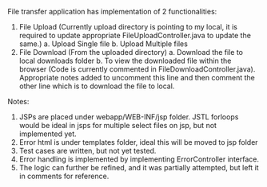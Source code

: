 File transfer application has implementation of 2 functionalities:
1. File Upload (Currently upload directory is pointing to my local, it is required to update appropriate FileUploadController.java to update the same.)
	a. Upload Single file
	b. Upload Multiple files
2. File Download (From the uploaded directory)
	a. Download the file to local downloads folder
	b. To view the downloaded file within the browser (Code is currently commented in FileDownloadController.java). 
	Appropriate notes added to uncomment this line and then comment the other line which is to download the file to local.

Notes:	
1. JSPs are placed under webapp/WEB-INF/jsp folder. JSTL forloops would be ideal in jsps for multiple select files on jsp, but not implemented yet.
2. Error html is under templates folder, ideal this will be moved to jsp folder
3. Test cases are written, but not yet tested.
4. Error handling is implemented by implementing ErrorController interface. 
5. The logic can further be refined, and it was partially attempted, but left it in comments for reference.